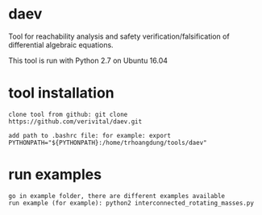 # daev
Tool for reachability analysis and safety verification/falsification of differential algebraic equations.

This tool is run with Python 2.7 on Ubuntu 16.04

# tool installation

    clone tool from github: git clone https://github.com/verivital/daev.git

    add path to .bashrc file: for example: export PYTHONPATH="${PYTHONPATH}:/home/trhoangdung/tools/daev"

# run examples
    go in example folder, there are different examples available
    run example (for example): python2 interconnected_rotating_masses.py